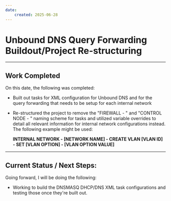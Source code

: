 ```yaml
---
date:
    created: 2025-06-28
---
```


# Unbound DNS Query Forwarding Buildout/Project Re-structuring

<!-- more -->

---

## Work Completed

On this date, the following was completed:

- Built out tasks for XML configuration for Unbound DNS and for the query forwarding that needs to be 
  setup for each internal network
- Re-structured the project to remove the "FIREWALL - " and "CONTROL NODE - " naming scheme for tasks and utilized
  variable overrides to detail all relevant information for internal network configurations instead. 
  The following example might be used:
    
  **INTERNAL NETWORK - [NETWORK NAME] - CREATE VLAN [VLAN ID] - SET [VLAN OPTION] - [VLAN OPTION VALUE]**

---

## Current Status / Next Steps:

Going forward, I will be doing the following:

- Working to build the DNSMASQ DHCP/DNS XML task configurations and testing those once they're built out.